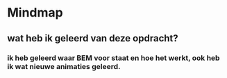 # Mindmap

## wat heb ik geleerd van deze opdracht?
### ik heb geleerd waar BEM voor staat en hoe het werkt, ook heb ik wat nieuwe animaties geleerd.